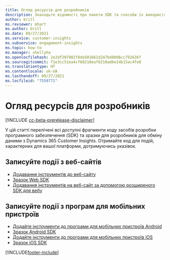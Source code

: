```yaml
---
title: Огляд ресурсів для розробників
description: Знаходьте відомості про пакети SDK та способи їх використання.
author: britl
ms.reviewer: mhart
ms.author: britl
ms.date: 09/27/2021
ms.service: customer-insights
ms.subservice: engagement-insights
ms.topic: how-to
ms.manager: shellyha
ms.openlocfilehash: 2e2df207802f8de501661d247bd80d6cc792636f
ms.sourcegitcommit: f1e3cc51ea4cf68210eaf0210ad6e14b15ac4fe8
ms.translationtype: HT
ms.contentlocale: uk-UA
ms.lasthandoff: 09/27/2021
ms.locfileid: "7558771"
---
```

# <a name="developer-resources-overview"></a>Огляд ресурсів для розробників

[!INCLUDE [cc-beta-prerelease-disclaimer](includes/cc-beta-prerelease-disclaimer.md)]

У цій статті перелічені всі доступні фрагменти коду засобів розробки програмного забезпечення (SDK) та зразки для розробників для обміну даними з Dynamics 365 Customer Insights. Отримайте код для подій, характерних для вашої платформи, дотримуючись указівок.

## <a name="capture-events-from-websites"></a>Записуйте події з веб-сайтів

- [Додавання інструментів до веб-сайту](instrument-website.md)
- [Зразок Web SDK](websdk-sample.md)
- [Додавання інструментів на веб-сайт за допомогою розширеного SDK для вебу](advanced-SDK-implementation.md)

## <a name="capture-events-from-mobile-apps"></a>Записуйте події з програм для мобільних пристроїв

- [Додайте інструменти до програми для мобільних пристроїв Android](get-started-android.md)
- [Зразок Android SDK](androidsdk-sample.md)
- [Додайте інструменти до програми для мобільних пристроїв iOS](get-started-ios.md)
- [Зразок iOS SDK](iossdk-sample.md)

[!INCLUDE[footer-include](../includes/footer-banner.md)]
